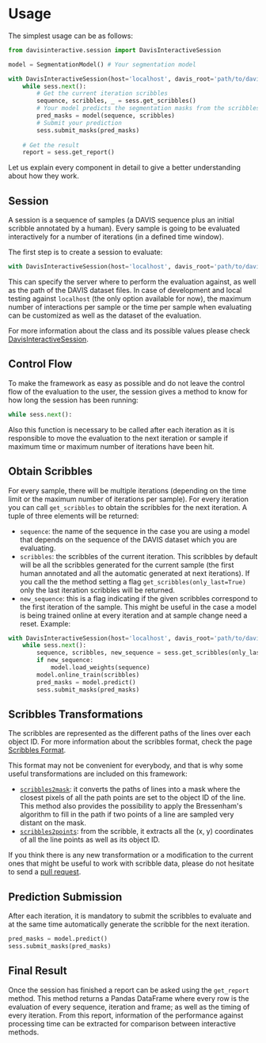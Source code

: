 # Usage

The simplest usage can be as follows:

```python
from davisinteractive.session import DavisInteractiveSession

model = SegmentationModel() # Your segmentation model

with DavisInteractiveSession(host='localhost', davis_root='path/to/davis') as sess:
    while sess.next():
        # Get the current iteration scribbles
        sequence, scribbles, _ = sess.get_scribbles()
        # Your model predicts the segmentation masks from the scribbles
        pred_masks = model(sequence, scribbles)
        # Submit your prediction
        sess.submit_masks(pred_masks)
        
	# Get the result
    report = sess.get_report() 
```

Let us explain every component in detail to give a better understanding about how they work. 

## Session

A session is a sequence of samples (a DAVIS sequence plus an initial scribble annotated by a human).
Every sample is going to be evaluated interactively for a number of iterations (in a defined time window).
<!--- I DON'T GET THESE TWO SENTENCES: The whole evaluation will consist in the selected dataset of DAVIS sequences with all the annotated scribbles available. 
Right now there are 3 annotated scribbles per sequence so every annotation and its sequence will be evaluated separately. -->

The first step is to create a session to evaluate:

```python
with DavisInteractiveSession(host='localhost', davis_root='path/to/davis') as sess:
```

This can specify the server where to perform the evaluation against, as well as the path of the DAVIS dataset files. 
In case of development and local testing against `localhost` (the only option available for now), 
the maximum number of interactions per sample or the time per sample when evaluating can be customized as well as the dataset of the evaluation. 

For more information about the class and its possible values please check [DavisInteractiveSession](/docs/session).

## Control Flow

To make the framework as easy as possible and do not leave the control flow of the evaluation to the user, the session gives a method to know for how long the session has been running:  <!--- I DON'T GET THIS. IS THIS NEXT REFERRING TO THE TIME RUNNING? OR THE NEXT SENTENCE? -->

```python
while sess.next():
```

Also this function is necessary to be called after each iteration as it is responsible to move the evaluation to the next iteration or sample if maximum time or maximum number of iterations have been hit.

## Obtain Scribbles

For every sample, there will be multiple iterations (depending on the time limit or the maximum number of iterations per sample). For every iteration you can call `get_scribbles` to obtain the scribbles for the next iteration. A tuple of three elements will be returned:

* `sequence`: the name of the sequence in the case you are using a model that depends on the sequence of the DAVIS dataset which you are evaluating.
* `scribbles`: the scribbles of the current iteration. This scribbles by default will be all the scribbles generated for the current sample (the first human annotated and all the automatic generated at next iterations). If you call the the method setting a flag `get_scribbles(only_last=True)` only the last iteration scribbles will be returned.
* `new_sequence`: this is a flag indicating if the given scribbles correspond to the first iteration of the sample. This might be useful in the case a model is being trained online at every iteration and at sample change need a reset. Example:

```python
with DavisInteractiveSession(host='localhost', davis_root='path/to/davis') as sess:
    while sess.next():
        sequence, scribbles, new_sequence = sess.get_scribbles(only_last)
        if new_sequence:
            model.load_weights(sequence)
        model.online_train(scribbles)
        pred_masks = model.predict()
        sess.submit_masks(pred_masks)
```

## Scribbles Transformations

The scribbles are represented as the different paths of the lines over each object ID. For more information about the scribbles format, check the page [Scribbles Format](scribbles).

This format may not be convenient for everybody, and that is why some useful transformations are included on this framework:

* [`scribbles2mask`](/docs/utils.scribbles): it converts the paths of lines into a mask where the closest pixels of all the path points are set to the object ID of the line. This method also provides the possibility to apply the Bressenham's algorithm to fill in the path if two points of a line are sampled very distant on the mask.
* [`scribbles2points`](/docs/utils.scribbles): from the scribble, it extracts all the (x, y) coordinates of all the line points as well as its object ID.

If you think there is any new transformation or a modification to the current ones that might be useful to work with scribble data, please do not hesitate to send a [pull request](https://github.com/albertomontesg/davis-interactive/pulls).

## Prediction Submission

After each iteration, it is mandatory to submit the scribbles to evaluate and at the same time automatically generate the scribble for the next iteration.

```python
pred_masks = model.predict()
sess.submit_masks(pred_masks)
```

## Final Result

Once the session has finished a report can be asked using the `get_report` method. This method returns a Pandas DataFrame where every row is the evaluation of every sequence, iteration and frame; as well as the timing of every iteration. From this report, information of the performance against processing time can be extracted for comparison between interactive methods.
